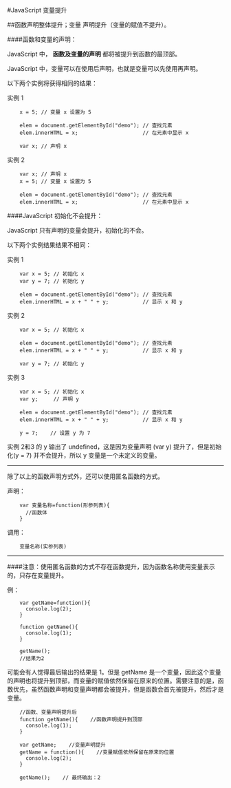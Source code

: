 #JavaScript 变量提升

##函数声明整体提升；变量 声明提升（变量的赋值不提升）。

####函数和变量的声明：

JavaScript 中， **函数及变量的声明** 都将被提升到函数的最顶部。

JavaScript 中，变量可以在使用后声明，也就是变量可以先使用再声明。


以下两个实例将获得相同的结果：

实例 1

		x = 5; // 变量 x 设置为 5
		
		elem = document.getElementById("demo"); // 查找元素 
		elem.innerHTML = x;                     // 在元素中显示 x
		
		var x; // 声明 x

实例 2

		var x; // 声明 x
		x = 5; // 变量 x 设置为 5
		
		elem = document.getElementById("demo"); // 查找元素 
		elem.innerHTML = x;                     // 在元素中显示 x

####JavaScript 初始化不会提升：

JavaScript 只有声明的变量会提升，初始化的不会。

以下两个实例结果结果不相同：

实例 1

		var x = 5; // 初始化 x
		var y = 7; // 初始化 y
		
		elem = document.getElementById("demo"); // 查找元素 
		elem.innerHTML = x + " " + y;           // 显示 x 和 y


实例 2

		var x = 5; // 初始化 x
		
		elem = document.getElementById("demo"); // 查找元素 
		elem.innerHTML = x + " " + y;           // 显示 x 和 y
		
		var y = 7; // 初始化 y

实例 3 

		var x = 5; // 初始化 x
		var y;     // 声明 y
		
		elem = document.getElementById("demo"); // 查找元素
		elem.innerHTML = x + " " + y;           // 显示 x 和 y
		
		y = 7;    // 设置 y 为 7


实例 2和3 的 y 输出了 undefined，这是因为变量声明 (var y) 提升了，但是初始化(y = 7) 并不会提升，所以 y 变量是一个未定义的变量。


***

除了以上的函数声明方式外，还可以使用匿名函数的方式。

声明：
		
		var 变量名称=function(形参列表){
		  //函数体
		}
调用：

		变量名称(实参列表)
***
####注意：使用匿名函数的方式不存在函数提升，因为函数名称使用变量表示的，只存在变量提升。

例：

		var getName=function(){
		  console.log(2);
		}
		
		function getName(){
		  console.log(1);
		}
		
		getName();
		//结果为2


可能会有人觉得最后输出的结果是 1。但是 getName 是一个变量，因此这个变量的声明也将提升到顶部，而变量的赋值依然保留在原来的位置。需要注意的是，函数优先，虽然函数声明和变量声明都会被提升，但是函数会首先被提升，然后才是变量。
		
		//函数、变量声明提升后
		function getName(){    //函数声明提升到顶部
		  console.log(1);
		}
		
		var getName;    //变量声明提升
		getName = function(){    //变量赋值依然保留在原来的位置
		  console.log(2);
		}
		
		getName();    // 最终输出：2
